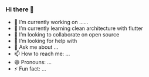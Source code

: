 ### Hi there 👋




- 🔭 I’m currently working on ......
- 🌱 I’m currently learning clean architecture with flutter 
- 👯 I’m looking to collaborate on open source 
- 🤔 I’m looking for help with 
- 💬 Ask me about ...
- 📫 How to reach me: ...
- 😄 Pronouns: ...
- ⚡ Fun fact: ...
